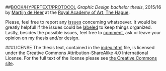 ##[BOOK/HYPERTEXT/PROTOCOL](http://kabk.github.io/govt-theses-16-martijn-deheer)
*Graphic Design bachelor thesis*, 2015/16
by [Martijn de Heer](http://martijndeheer.nl) at the [Royal Academy of Art, The Hague](http://www.kabk.nl).

Please, feel free to report any [issues](http://) concerning whatsoever. It would be greatly helpfull if the issues could be [labeled](https://github.com/kabk/govt-theses-16-martijn-deheer/labels/content%20%2F%20text%20%2F%20information) to keep things organized. Lastly, besides the possible issues, feel free to [comment](https://github.com/kabk/govt-theses-16-martijn-deheer/labels/comment%20%2F%20question), ask or leave your opinion on my thesis and/or design.

###LICENSE
The thesis text, contained in the [index.html](https://github.com/kabk/govt-theses-16-martijn-deheer/blob/gh-pages/index.html) file, is licensed under the Creative Commons Attribution-ShareAlike 4.0 International License. For the full text of the license please see [the Creative Commons site](http://creativecommons.org/licenses/by-sa/4.0/).